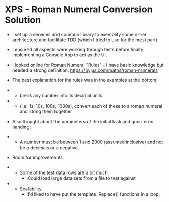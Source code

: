 # XPS - Roman Numeral Conversion Solution

- I set up a services and common library to exemplify some n-tier architecture and facilitate TDD
(which I tried to use for the most part).

- I ensured all aspects were working through tests before finally implementing a Console App to act as the UI.

- I looked online for Roman Numeral "Rules" - I have basic knowledge but needed a strong definition.
https://byjus.com/maths/roman-numerals

- The best explanation for the rules was in the examples at the bottom;
- - break any number into its decimal units
- - (i.e. 1s, 10s, 100s, 1000s), convert each of these to a roman numeral and string them together

- Also thought about the parameters of the initial task and good error handing:
- - A number must be between 1 and 2000 (assumed inclusive) and not be a decimals or a negative.

- Room for improvements
- - Some of the test data rows are a bit much
	- Could load large data sets from a file to test against
- - Scalability
	- I'd liked to have put the template .Replace() functions in a loop, 
